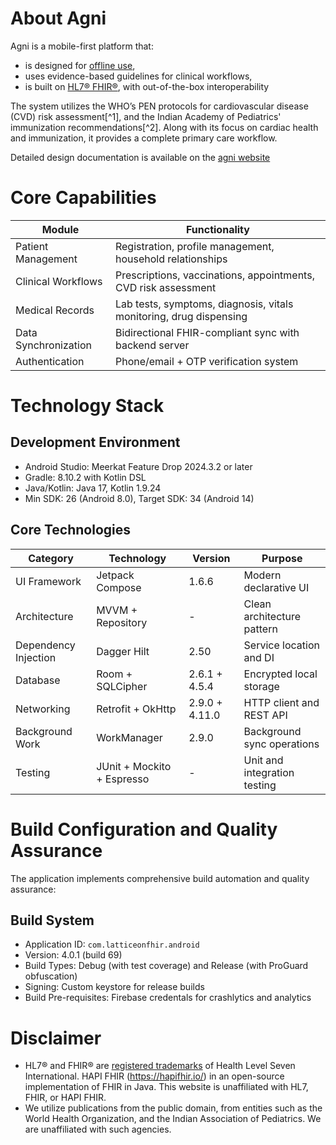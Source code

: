 
# About Agni
Agni is a mobile-first platform that:
* is designed for [offline use](https://agni.thelattice.in/key-features/offline-first/),
* uses evidence-based guidelines for clinical workflows,
* is built on [HL7® FHIR®](https://agni.thelattice.in/key-features/fhir-data-model/), with out-of-the-box interoperability

The system utilizes the WHO’s PEN protocols for cardiovascular disease (CVD) risk assessment[^1], and the Indian Academy of Pediatrics' immunization recommendations[^2]. Along with its focus on cardiac health and immunization, it provides a complete primary care workflow.

Detailed design documentation is available on the [agni website](https://agni.thelattice.in/)

# Core Capabilities

| Module                | Functionality                                                                 |
|-----------------------|-------------------------------------------------------------------------------|
| Patient Management    | Registration, profile management, household relationships                     |
| Clinical Workflows    | Prescriptions, vaccinations, appointments, CVD risk assessment                |
| Medical Records       | Lab tests, symptoms, diagnosis, vitals monitoring, drug dispensing            |
| Data Synchronization  | Bidirectional FHIR-compliant sync with backend server                         |
| Authentication        | Phone/email + OTP verification system                                         |

# Technology Stack
## Development Environment
- Android Studio: Meerkat Feature Drop 2024.3.2 or later
- Gradle: 8.10.2 with Kotlin DSL
- Java/Kotlin: Java 17, Kotlin 1.9.24
- Min SDK: 26 (Android 8.0), Target SDK: 34 (Android 14)

## Core Technologies
| Category             | Technology                    | Version          | Purpose                         |
|----------------------|-------------------------------|------------------|---------------------------------|
| UI Framework         | Jetpack Compose               | 1.6.6            | Modern declarative UI           |
| Architecture         | MVVM + Repository             | -                | Clean architecture pattern      |
| Dependency Injection | Dagger Hilt                   | 2.50             | Service location and DI         |
| Database             | Room + SQLCipher              | 2.6.1 + 4.5.4    | Encrypted local storage         |
| Networking           | Retrofit + OkHttp             | 2.9.0 + 4.11.0   | HTTP client and REST API        |
| Background Work      | WorkManager                   | 2.9.0            | Background sync operations      |
| Testing              | JUnit + Mockito + Espresso    | -                | Unit and integration testing    |


# Build Configuration and Quality Assurance
The application implements comprehensive build automation and quality assurance:

## Build System
- Application ID: `com.latticeonfhir.android`
- Version: 4.0.1 (build 69)
- Build Types: Debug (with test coverage) and Release (with ProGuard obfuscation)
- Signing: Custom keystore for release builds
- Build Pre-requisites: Firebase credentals for crashlytics and analytics

# Disclaimer
* HL7® and FHIR® are [registered trademarks](https://confluence.hl7.org/display/FHIR/FHIR+Trademark+Policy) of Health Level Seven International. HAPI FHIR (https://hapifhir.io/) in an open-source implementation of FHIR in Java. This website is unaffiliated with HL7, FHIR, or HAPI FHIR.
* We utilize publications from the public domain, from entities such as the World Health Organization, and the Indian Association of Pediatrics. We are unaffiliated with such agencies.
